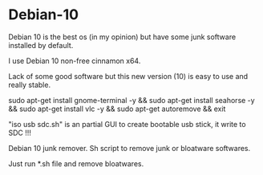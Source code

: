 # Debian-10

Debian 10 is the best os (in my opinion) but have some junk software installed by default.

I use Debian 10 non-free cinnamon x64.

Lack of some good software but this new version (10) is easy to use and really stable.

sudo apt-get install gnome-terminal -y &&
sudo apt-get install seahorse -y &&
sudo apt-get install vlc -y &&
sudo apt-get autoremove &&
exit

"iso usb sdc.sh" is an partial GUI to create bootable usb stick, it write to SDC !!!

Debian 10 junk remover. Sh script to remove junk or bloatware softwares.

Just run *.sh file and remove bloatwares.
